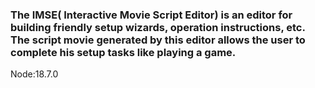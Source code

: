 ### The IMSE( Interactive Movie Script Editor) is an editor for building friendly setup wizards, operation instructions, etc. The script movie generated by this editor allows the user to complete his setup tasks like playing a game.

Node:18.7.0